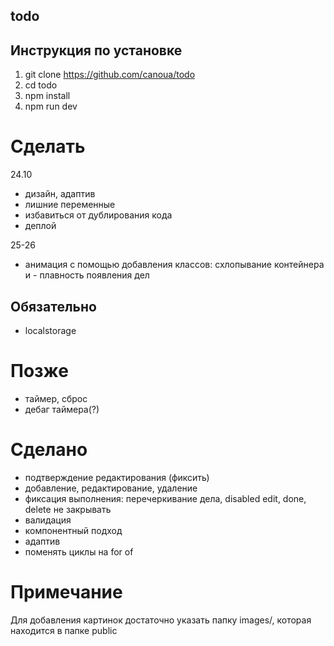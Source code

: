 ## todo

## Инструкция по установке

1. git clone https://github.com/canoua/todo
2. cd todo
3. npm install
4. npm run dev

# Сделать

24.10

- дизайн, адаптив
- лишние переменные
- избавиться от дублирования кода
- деплой

25-26

- анимация с помощью добавления классов: схлопывание контейнера и - плавность появления дел

## Обязательно

- localstorage

# Позже

- таймер, сброс
- дебаг таймера(?)

# Сделано

- подтверждение редактирования (фиксить)
- добавление, редактирование, удаление
- фиксация выполнения: перечеркивание дела, disabled edit, done, delete не закрывать
- валидация
- компонентный подход
- адаптив
- поменять циклы на for of

# Примечание

Для добавления картинок достаточно указать папку images/, которая находится в папке public
